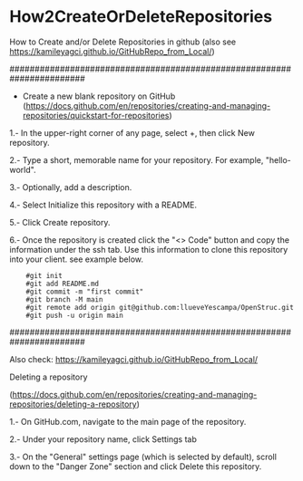 # How2CreateOrDeleteRepositories
How to Create and/or Delete Repositories in github
(also see https://kamileyagci.github.io/GitHubRepo_from_Local/)

#######################################################################
- Create a new blank repository on GitHub
(https://docs.github.com/en/repositories/creating-and-managing-repositories/quickstart-for-repositories)

1.- In the upper-right corner of any page, select +, then click New repository.

2.- Type a short, memorable name for your repository. For example, "hello-world".

3.- Optionally, add a description.

4.- Select Initialize this repository with a README.

5.- Click Create repository.

6.- Once the repository is created click the "<> Code" button and copy the 
    information under the ssh tab. Use this information to clone this 
    repository into your client.
        see example below.
        
        #git init
        #git add README.md
        #git commit -m "first commit"
        #git branch -M main
        #git remote add origin git@github.com:llueveYescampa/OpenStruc.git
        #git push -u origin main
    
    
#######################################################################

Also check: https://kamileyagci.github.io/GitHubRepo_from_Local/

Deleting a repository

(https://docs.github.com/en/repositories/creating-and-managing-repositories/deleting-a-repository)

1.- On GitHub.com, navigate to the main page of the repository.

2.- Under your repository name, click Settings tab 

3.- On the "General" settings page (which is selected by default), 
    scroll down to the "Danger Zone" section and click Delete 
    this repository.
